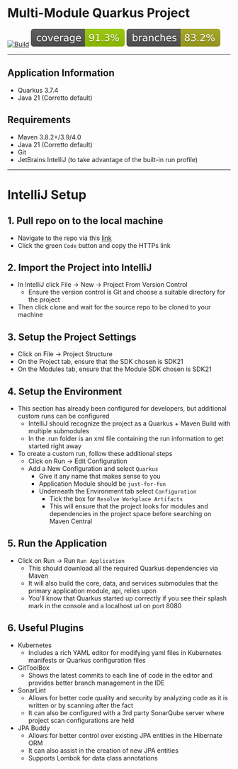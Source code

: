 # Multi-Module Quarkus Project

[![Build](https://github.com/Broadan26/multi-module/actions/workflows/maven-build.yml/badge.svg)](https://github.com/Broadan26/multi-module/actions/workflows/maven-build.yml)
[![Coverage](https://raw.githubusercontent.com/Broadan26/multi-module/825606d2c279c714f155ade786d0166f12989a76/.github/badges/jacoco.svg)](https://github.com/Broadan26/multi-module/actions/workflows/maven-build.yml)
[![Branches](https://raw.githubusercontent.com/Broadan26/multi-module/825606d2c279c714f155ade786d0166f12989a76/.github/badges/branches.svg)](https://github.com/Broadan26/multi-module/actions/workflows/maven-build.yml)

---

## Application Information
* Quarkus 3.7.4
* Java 21 (Corretto default)

## Requirements
* Maven 3.8.2+/3.9/4.0
* Java 21 (Corretto default)
* Git
* JetBrains IntelliJ (to take advantage of the built-in run profile)

---

# IntelliJ Setup

## 1. Pull repo on to the local machine
* Navigate to the repo via this [link](https://github.com/Broadan26/multi-module)
* Click the green `Code` button and copy the HTTPs link

## 2. Import the Project into IntelliJ
* In IntelliJ click File -> New -> Project From Version Control
  * Ensure the version control is Git and choose a suitable directory for the project
* Then click clone and wait for the source repo to be cloned to your machine

## 3. Setup the Project Settings
* Click on File -> Project Structure
* On the Project tab, ensure that the SDK chosen is SDK21
* On the Modules tab, ensure that the Module SDK chosen is SDK21

## 4. Setup the Environment
* This section has already been configured for developers, but additional custom runs can be configured
  * IntelliJ should recognize the project as a Quarkus + Maven Build with multiple submodules
  * In the .run folder is an xml file containing the run information to get started right away
* To create a custom run, follow these additional steps
  * Click on Run -> Edit Configuration
  * Add a New Configuration and select `Quarkus`
    * Give it any name that makes sense to you
    * Application Module should be `just-for-fun`
    * Underneath the Environment tab select `Configuration`
      * Tick the box for `Resolve Workplace Artifacts`
      * This will ensure that the project looks for modules and dependencies in the project space before searching on Maven Central

## 5. Run the Application
* Click on Run -> Run `Run Application`
  * This should download all the required Quarkus dependencies via Maven
  * It will also build the core, data, and services submodules that the primary application module, api, relies upon
  * You'll know that Quarkus started up correctly if you see their splash mark in the console and a localhost url on port 8080

## 6. Useful Plugins
* Kubernetes
  * Includes a rich YAML editor for modifying yaml files in Kubernetes manifests or Quarkus configuration files
* GitToolBox
  * Shows the latest commits to each line of code in the editor and provides better branch management in the IDE
* SonarLint
  * Allows for better code quality and security by analyzing code as it is written or by scanning after the fact
  * It can also be configured with a 3rd party SonarQube server where project scan configurations are held
* JPA Buddy
  * Allows for better control over existing JPA entities in the Hibernate ORM
  * It can also assist in the creation of new JPA entities
  * Supports Lombok for data class annotations